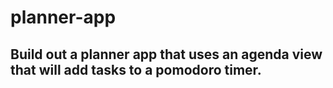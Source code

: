 # planner-app

## Build out a planner app that uses an agenda view that will add tasks to a pomodoro timer.
